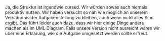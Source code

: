 Ja, die Struktur ist irgendwie cursed. Wir würden sowas auch niemals produktiv nutzen. 
Wir haben versucht so nah wie möglich an unserem Verständnis der Aufgabenstellung zu bleiben, auch wenn nicht alles Sinn ergibt.
Das führt leider auch dazu, dass wir hier einige Dinge anders machen als im UML Diagram.
Falls unsere Version nicht ausreicht wären wir über eine Erklärung, wie die Aufgabe umgesetzt werden sollte erfreut.